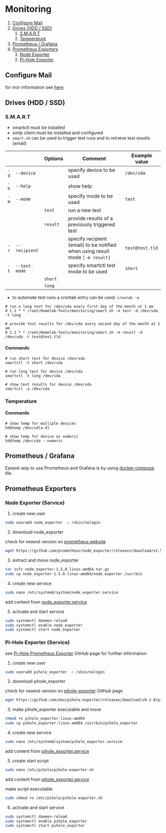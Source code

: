 # Monitoring

1. [Configure Mail](#configure-mail)
2. [Drives (HDD / SSD)](#drives-hdd--ssd)
   1. [S.M.A.R.T](#smart)
   2. [Temperature](#temperature)
3. [Prometheus / Grafana](#prometheus--grafana)
4. [Prometheus Exporters](#prometheus-exporters)
   1. [Node Exporter](#node-exporter)
   2. [Pi-Hole Exporter](#pi-hole-exporter-service)

## Configure Mail
for mor information see [here](https://decatec.de/linux/linux-einfach-e-mails-versenden-mit-msmtp/)

## Drives (HDD / SSD)
### S.M.A.R.T

* smartctl must be installed
* smtp client must be installed and configured
* `smart.sh` can be used to trigger test runs and to retrieve test results (email)

|      |               | Options  | Comment                                                                       | Example value   |
|------|---------------|----------|-------------------------------------------------------------------------------|-----------------|
| `-d` | `--device`    |          | specify device to be used                                                     | `/dev/sda`      |
| `-h` | `--help`      |          | show help                                                                     |                 |
| `-m` | `--mode`      |          | specify mode to be used                                                       | `test`          |
|      |               | `test`   | run a new test                                                                |                 |
|      |               | `result` | provide results of a previously triggered test                                |                 |
| `-r` | `--recipient` |          | specify recipient (email) to be notified when using result mode `[-m result]` | `test@test.tld` |
| `-t` | `--test-mode` |          | specify smartctl test mode to be used                                         | `short`         |
|      |               | `short`  |                                                                               |                 |
|      |               | `long`   |                                                                               |                 |

* to automate test runs a crontab entry can be used: `crontab -e`
```shell
# run a long test for /dev/sda every first day of the month at 1 am
0 1 1 * * /root/Homelab-Tools/monitoring/smart.sh -m test -d /dev/sda -t long

# provide test results for /dev/sda every second day of the month at 1 am
0 1 2 * * /root/Homelab-Tools/monitoring/smart.sh -m result -d /dev/sda -r test@test.tld
```

#### Commands
```shell
# run short test for device /dev/sda
smartctl -t short /dev/sda

# run long test for device /dev/sda
smartctl -t long /dev/sda

# show test results for device /dev/sda
smartctl -a /dev/sda
```

### Temperature
#### Commands
```shell
# show temp for multiple devices
hddtemp /dev/sd[a-d]

# show temp for device as numeric
hddtemp /dev/sda --numeric
```

## Prometheus / Grafana
Easiest way to use Prometheus and Grafana is by using [docker-compose](./prometheus-grafana/docker-compose.yml) file

## Prometheus Exporters

### Node Exporter (Service)

1. create new user
```sh
sudo useradd node_exporter -s /sbin/nologin
```

2. download node_exporter

check for newest version on [prometheus website](https://prometheus.io/download/#node_exporter)
```sh
wget https://github.com/prometheus/node_exporter/releases/download/v1.5.0/node_exporter-1.5.0.linux-amd64.tar.gz
```

3. extract and move node_exporter
```sh
tar xvfz node_exporter-1.5.0.linux-amd64.tar.gz
sudo cp node_exporter-1.5.0.linux-amd64/node_exporter /usr/bin
```
4. create new service
```sh
sudo nano /etc/systemd/system/node_exporter.service
```

add content from [node_exporter.service](./prometheus-exporters/node-exporter/node_exporter.service)

5. activate and start service
```sh
sudo systemctl daemon-reload
sudo systemctl enable node_exporter
sudo systemctl start node_exporter
```

### Pi-Hole Exporter (Service)
see [Pi-Hole Prometheus Exporter](https://github.com/eko/pihole-exporter) GitHub page for further information

1. create new user
```sh
sudo useradd pihole_exporter -s /sbin/nologin
```

2. download pihole_exporter

check for newest version on [pihole-exporter](https://github.com/eko/pihole-exporter/releases) GitHub page
```sh
wget https://github.com/eko/pihole-exporter/releases/download/v0.3.0/pihole_exporter-linux-amd64
```

3. make pihole_exporter executable and move
```sh
chmod +x pihole_exporter-linux-amd64 
sudo cp pihole_exporter-linux-amd64 /usr/bin/pihole_exporter
```
4. create new service
```sh
sudo nano /etc/systemd/system/pihole_exporter.service
```

add content from [pihole_exporter.service](./prometheus-exporters/pihole/pihole_exporter.service)

5. create start script
```sh
sudo nano /etc/pihole/pihole-exporter.sh
```

add content from [pihole_exporter.service](./prometheus-exporters/pihole/pihole-exporter.sh)

make script executable
```sh
sudo chmod +x /etc/pihole/pihole-exporter.sh
```

6. activate and start service
```sh
sudo systemctl daemon-reload
sudo systemctl enable pihole_exporter
sudo systemctl start pihole_exporter
```